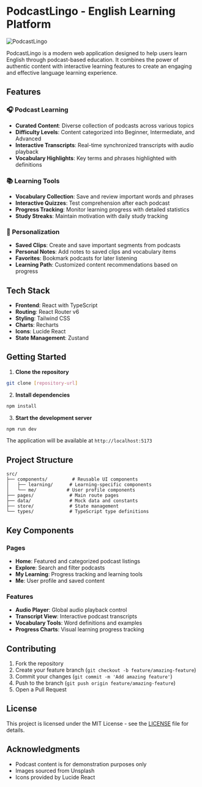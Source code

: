 # PodcastLingo - English Learning Platform

![PodcastLingo](https://images.unsplash.com/photo-1589903308904-1010c2294adc?auto=format&fit=crop&q=80&w=1200&h=300)

PodcastLingo is a modern web application designed to help users learn English through podcast-based education. It combines the power of authentic content with interactive learning features to create an engaging and effective language learning experience.

## Features

### 🎧 Podcast Learning
- **Curated Content**: Diverse collection of podcasts across various topics
- **Difficulty Levels**: Content categorized into Beginner, Intermediate, and Advanced
- **Interactive Transcripts**: Real-time synchronized transcripts with audio playback
- **Vocabulary Highlights**: Key terms and phrases highlighted with definitions

### 📚 Learning Tools
- **Vocabulary Collection**: Save and review important words and phrases
- **Interactive Quizzes**: Test comprehension after each podcast
- **Progress Tracking**: Monitor learning progress with detailed statistics
- **Study Streaks**: Maintain motivation with daily study tracking

### 🎯 Personalization
- **Saved Clips**: Create and save important segments from podcasts
- **Personal Notes**: Add notes to saved clips and vocabulary items
- **Favorites**: Bookmark podcasts for later listening
- **Learning Path**: Customized content recommendations based on progress

## Tech Stack

- **Frontend**: React with TypeScript
- **Routing**: React Router v6
- **Styling**: Tailwind CSS
- **Charts**: Recharts
- **Icons**: Lucide React
- **State Management**: Zustand

## Getting Started

1. **Clone the repository**
```bash
git clone [repository-url]
```

2. **Install dependencies**
```bash
npm install
```

3. **Start the development server**
```bash
npm run dev
```

The application will be available at `http://localhost:5173`

## Project Structure

```
src/
├── components/         # Reusable UI components
│   ├── learning/      # Learning-specific components
│   └── me/           # User profile components
├── pages/             # Main route pages
├── data/              # Mock data and constants
├── store/             # State management
└── types/             # TypeScript type definitions
```

## Key Components

### Pages
- **Home**: Featured and categorized podcast listings
- **Explore**: Search and filter podcasts
- **My Learning**: Progress tracking and learning tools
- **Me**: User profile and saved content

### Features
- **Audio Player**: Global audio playback control
- **Transcript View**: Interactive podcast transcripts
- **Vocabulary Tools**: Word definitions and examples
- **Progress Charts**: Visual learning progress tracking

## Contributing

1. Fork the repository
2. Create your feature branch (`git checkout -b feature/amazing-feature`)
3. Commit your changes (`git commit -m 'Add amazing feature'`)
4. Push to the branch (`git push origin feature/amazing-feature`)
5. Open a Pull Request

## License

This project is licensed under the MIT License - see the [LICENSE](LICENSE) file for details.

## Acknowledgments

- Podcast content is for demonstration purposes only
- Images sourced from Unsplash
- Icons provided by Lucide React